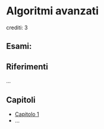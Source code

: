 # Algoritmi avanzati

crediti: 3

## Esami:


## Riferimenti
...

## Capitoli
- [Capitolo 1](./capitoli/capitolo1.md)
- ...
